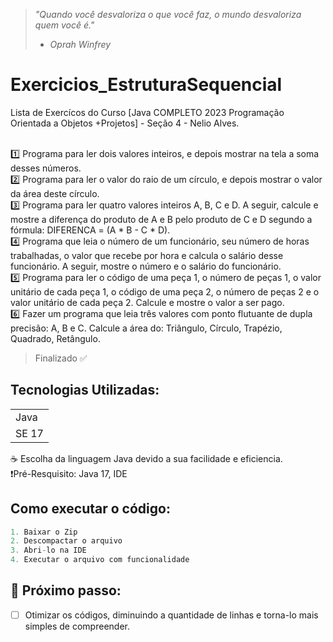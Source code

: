 > *"Quando você desvaloriza o que você faz, o mundo desvaloriza quem você é."* 
> - *Oprah Winfrey*

# Exercicios_EstruturaSequencial
Lista de Exercícos do Curso [Java COMPLETO 2023 Programação Orientada a Objetos +Projetos] - Seção 4 - Nelio Alves. <br><br>

1️⃣ Programa para ler dois valores inteiros, e depois mostrar na tela a soma desses números. <br>
2️⃣ Programa para ler o valor do raio de um círculo, e depois mostrar o valor da área deste círculo. <br>
3️⃣ Programa para ler quatro valores inteiros A, B, C e D. A seguir, calcule e mostre a diferença do produto
de A e B pelo produto de C e D segundo a fórmula: DIFERENCA = (A * B - C * D). <br>
4️⃣ Programa que leia o número de um funcionário, seu número de horas trabalhadas, o valor que recebe por
hora e calcula o salário desse funcionário. A seguir, mostre o número e o salário do funcionário. <br>
5️⃣ Programa para ler o código de uma peça 1, o número de peças 1, o valor unitário de cada peça 1, o
código de uma peça 2, o número de peças 2 e o valor unitário de cada peça 2. Calcule e mostre o valor a ser pago. <br>
6️⃣ Fazer um programa que leia três valores com ponto flutuante de dupla precisão: A, B e C. Calcule a área do: Triângulo, Círculo, Trapézio, Quadrado, Retângulo. <br>
> Finalizado ✅

## Tecnologias Utilizadas:
<table>
  <tr>
    <td> Java </td>
  </tr>
  <tr>
    <td> SE 17 </td>
  </tr>
</table>
☕ Escolha da linguagem Java devido a sua facilidade e eficiencia. <br>
❗Pré-Resquisito: Java 17, IDE <br>

## Como executar o código:
```Java
1. Baixar o Zip
2. Descompactar o arquivo
3. Abri-lo na IDE
4. Executar o arquivo com funcionalidade
```

## 👟 Próximo passo:
- [ ] Otimizar os códigos, diminuindo a quantidade de linhas e torna-lo mais simples de compreender.

